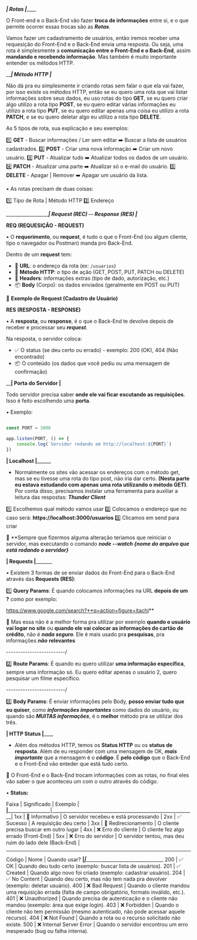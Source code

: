 ___________________________________________| Rotas |_______________________________________________

O Front-end e o Back-End vão fazer **troca de informações** entre si, e o que permite ocorrer essas trocas são as ***Rotas***.

Vamos fazer um cadastramento de usuários, então iremos receber uma requesição do Front-End e o Back-End envia uma resposta. Ou seja, uma rota é simplesmente a **comunicação entre o Front-End e o Back-End**, assim **mandando e recebendo informação**. Mas também é muito importante entender os métodos HTTP.







___________________________________________| Método HTTP |_________________________________________

Não dá pra eu simplesmente ir criando rotas sem falar o que ela vai fazer, por isso existe os métodos HTTP, então se eu quero uma rota que vai listar informações sobre seus dados, eu uso rotas do tipo **GET**, se eu quero criar algo utilizo a rota tipo **POST**, se eu quero editar várias informações eu utilizo a rota tipo **PUT**, se eu quero editar apenas uma coisa eu utilizo a rota **PATCH**, e se eu quero deletar algo eu utilizo a rota tipo **DELETE**. 

As 5 tipos de rota, sua explicação e seu exemplos:

1️⃣ **GET**     - Buscar informações / Ler sem editar   ➡️  Buscar a lista de usuários cadastrados.
2️⃣ **POST**    - Criar uma nova informação             ➡️  Criar um novo usuário.
3️⃣ **PUT**     - Atualizar tudo                        ➡️  Atualizar todos os dados de um usuário.
4️⃣ **PATCH**   - Atualizar uma parte                   ➡️  Atualizar só o e-mail do usuário.
5️⃣ **DELETE**  - Apagar | Remover                      ➡️  Apagar um usuário da lista.

• As rotas precisam de duas coisas:

1️⃣ Tipo de Rota | Método HTTP
2️⃣ Endereço





_________________________________________| Request (REC) -- Response (RES) |_______________________

**REQ (REQUESIÇÃO - REQUEST)**

• O **requerimento**, ou **request**, é tudo o que o Front-End (ou algum cliente, tipo o navegador ou Postman) manda pro Back-End.

Dentro de um **request** tem:

- 🔗 **URL**: o endereço da rota (ex: `/usuarios`)
- 🔧 **Método HTTP**: o tipo de ação (GET, POST, PUT, PATCH ou DELETE)
- 📝 **Headers**: informações extras (tipo de dado, autorização, etc.)
- 📦 **Body** (Corpo): os dados enviados (geralmente em POST ou PUT)

📌 **Exemplo de Request (Cadastro de Usuário)**
<!-- POST /usuarios { "nome": "João", "email": "joao@email.com" } -->



**RES (RESPOSTA - RESPONSE)**

• A **resposta**, ou **response**, é o que o Back-End te devolve depois de receber e processar seu ***request***.

Na resposta, o servidor coloca:

- ✅ O status (se deu certo ou errado) - exemplo: 200 (OK), 404 (Não encontrado)
- 📦 O conteúdo (os dados que você pediu ou uma mensagem de confirmação)






________________________________________| Porta do Servidor |______________________________________

Todo servidor precisa saber **onde ele vai ficar escutando as requisições**. Isso é feito escolhendo uma **porta**.

• Exemplo:

```javascript 

const PORT = 3000

app.listen(PORT, () => {
    console.log(`Servidor rodando em http://localhost:${PORT}`)
})
```





________________________________________| Localhost |______________________________________________

- Normalmente os sites vão acessar os endereços com o método get, mas se eu tivesse uma rota do tipo post, não iria dar certo. **(Nesta parte eu estava estudando com apenas uma rota utilizando o método GET)**. Por conta disso, precisamos instalar uma ferramenta para auxiliar a leitura das respostas: ***Thunder Client***

1️⃣ Escolhemos qual método vamos usar
2️⃣ Colocamos o endereço que no caso será: **https://localhost:3000/usuarios**
3️⃣ Clicamos em send para criar

📝 **Sempre que fizermos alguma alteração teriamos que reiniciar o servidor, mas executando o comando ***node --watch {nome do arquivo que está rodando o servidor}***





________________________________________| Requests |_______________________________________________

• Existem 3 formas de se enviar dados do Front-End para o Back-End através das **Requests (RES)**:


1️⃣ **Query Params**: É quando colocamos informações na URL **depois de um ?** como por exemplo:

https://www.google.com/search?**q=action+figure+itachi**

📝 Mas essa não é a melhor forma pra utilizar por exemplo **quando o usuário vai logar no site** ou **quando ele vai colocar as informações do cartão de crédito**, não é ***nada seguro***. Ele é mais usado pra **pesquisas**, pra informações ***não*** **relevantes**

-------------------------/

2️⃣ **Route Params**: É quando eu quero utilizar **uma informação específica**, sempre uma informação só. Eu quero editar apenas o usuário 2, quero pesquisar um filme específico.

-------------------------/

3️⃣ **Body Params**: É enviar informações pelo Body, **posso enviar tudo que eu quiser**, como ***informações importantes*** como dados do usuário, ou quando são ***MUITAS informações***, é o **melhor** método pra se utilizar dos três.





________________________________________| HTTP Status |____________________________________________

- Além dos métodos HTTP, temos os **Status HTTP** ou os **status de resposta**. Além de eu responder com uma mensagem de OK, ***mais importante*** que a mensagem é o ***código***. É **pelo código** que o Back-End e o Front-End vão enteder que está tudo certo. 

📝 O Front-End e o Back-End trocam informações com as rotas, no final eles vão saber o que aconteceu um com o outro através do código.

• **Status:**

Faixa	|    Significado	       |    Exemplo                                                  | 
________|__________________________|_____________________________________________________________|
1xx	    |    📢 Informativo	       |    O servidor recebeu e está processando                    |
2xx	    |    ✅ Sucesso	          |    A requisição deu certo                                   |
3xx	    |    🔀 Redirecionamento   |	O cliente precisa buscar em outro lugar                  |
4xx	    |    ❌ Erro do cliente	  |    O cliente fez algo errado (Front-End)                    |
5xx	    |    ❌ Erro do servidor   |	O servidor tentou, mas deu ruim do lado dele (Back-End)  |

---------------------------------------------------------------------------------------------------

Código  |    Nome                         |    Quando usar?
________|_________________________________|__________________________________________________________
200     |    ✅ OK                        |    Quando deu tudo certo (exemplo: buscar lista de usuários).
201     |    ✅ Created                   |    Quando algo novo foi criado (exemplo: cadastrar usuário).
204     |    ✅ No Content                |    Quando deu certo, mas não tem nada pra devolver (exemplo: deletar usuário).
400     |    ❌ Bad Request               |    Quando o cliente mandou uma requisição errada (falta de campo obrigatório, formato inválido, etc.).
401     |    ❌ Unauthorized              |    Quando precisa de autenticação e o cliente não mandou (exemplo: área que exige login).
403     |    ❌ Forbidden                 |    Quando o cliente não tem permissão (mesmo autenticado, não pode acessar aquele recurso).
404     |    ❌ Not Found                 |    Quando a rota ou o recurso solicitado não existe.
500     |    ❌ Internal Server Error     |    Quando o servidor encontrou um erro inesperado (bug ou falha interna).
